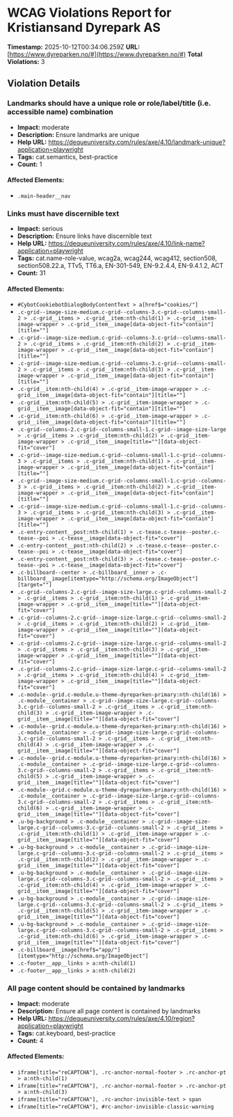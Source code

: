 # WCAG Violations Report for Kristiansand Dyrepark AS

**Timestamp:** 2025-10-12T00:34:06.259Z
**URL:** [https://www.dyreparken.no/#](https://www.dyreparken.no/#)
**Total Violations:** 3

## Violation Details

### Landmarks should have a unique role or role/label/title (i.e. accessible name) combination

- **Impact:** moderate
- **Description:** Ensure landmarks are unique
- **Help URL:** https://dequeuniversity.com/rules/axe/4.10/landmark-unique?application=playwright
- **Tags:** cat.semantics, best-practice
- **Count:** 1

#### Affected Elements:

- `.main-header__nav`

### Links must have discernible text

- **Impact:** serious
- **Description:** Ensure links have discernible text
- **Help URL:** https://dequeuniversity.com/rules/axe/4.10/link-name?application=playwright
- **Tags:** cat.name-role-value, wcag2a, wcag244, wcag412, section508, section508.22.a, TTv5, TT6.a, EN-301-549, EN-9.2.4.4, EN-9.4.1.2, ACT
- **Count:** 31

#### Affected Elements:

- `#CybotCookiebotDialogBodyContentText > a[href$="cookies/"]`
- `.c-grid--image-size-medium.c-grid--columns-3.c-grid--columns-small-2 > .c-grid__items > .c-grid__item:nth-child(1) > .c-grid__item-image-wrapper > .c-grid__item__image[data-object-fit="contain"][title=""]`
- `.c-grid--image-size-medium.c-grid--columns-3.c-grid--columns-small-2 > .c-grid__items > .c-grid__item:nth-child(2) > .c-grid__item-image-wrapper > .c-grid__item__image[data-object-fit="contain"][title=""]`
- `.c-grid--image-size-medium.c-grid--columns-3.c-grid--columns-small-2 > .c-grid__items > .c-grid__item:nth-child(3) > .c-grid__item-image-wrapper > .c-grid__item__image[data-object-fit="contain"][title=""]`
- `.c-grid__item:nth-child(4) > .c-grid__item-image-wrapper > .c-grid__item__image[data-object-fit="contain"][title=""]`
- `.c-grid__item:nth-child(5) > .c-grid__item-image-wrapper > .c-grid__item__image[data-object-fit="contain"][title=""]`
- `.c-grid__item:nth-child(6) > .c-grid__item-image-wrapper > .c-grid__item__image[data-object-fit="contain"][title=""]`
- `.c-grid--columns-2.c-grid--columns-small-1.c-grid--image-size-large > .c-grid__items > .c-grid__item:nth-child(2) > .c-grid__item-image-wrapper > .c-grid__item__image[title=""][data-object-fit="cover"]`
- `.c-grid--image-size-medium.c-grid--columns-small-1.c-grid--columns-3 > .c-grid__items > .c-grid__item:nth-child(1) > .c-grid__item-image-wrapper > .c-grid__item__image[data-object-fit="contain"][title=""]`
- `.c-grid--image-size-medium.c-grid--columns-small-1.c-grid--columns-3 > .c-grid__items > .c-grid__item:nth-child(2) > .c-grid__item-image-wrapper > .c-grid__item__image[data-object-fit="contain"][title=""]`
- `.c-grid--image-size-medium.c-grid--columns-small-1.c-grid--columns-3 > .c-grid__items > .c-grid__item:nth-child(3) > .c-grid__item-image-wrapper > .c-grid__item__image[data-object-fit="contain"][title=""]`
- `.c-entry-content__post:nth-child(1) > .c-tease.c-tease--poster.c-tease--poi > .c-tease__image[data-object-fit="cover"]`
- `.c-entry-content__post:nth-child(2) > .c-tease.c-tease--poster.c-tease--poi > .c-tease__image[data-object-fit="cover"]`
- `.c-entry-content__post:nth-child(3) > .c-tease.c-tease--poster.c-tease--poi > .c-tease__image[data-object-fit="cover"]`
- `.c-billboard--center > .c-billboard__inner > .c-billboard__image[itemtype="http://schema.org/ImageObject"][target=""]`
- `.c-grid--columns-2.c-grid--image-size-large.c-grid--columns-small-2 > .c-grid__items > .c-grid__item:nth-child(1) > .c-grid__item-image-wrapper > .c-grid__item__image[title=""][data-object-fit="cover"]`
- `.c-grid--columns-2.c-grid--image-size-large.c-grid--columns-small-2 > .c-grid__items > .c-grid__item:nth-child(2) > .c-grid__item-image-wrapper > .c-grid__item__image[title=""][data-object-fit="cover"]`
- `.c-grid--columns-2.c-grid--image-size-large.c-grid--columns-small-2 > .c-grid__items > .c-grid__item:nth-child(3) > .c-grid__item-image-wrapper > .c-grid__item__image[title=""][data-object-fit="cover"]`
- `.c-grid--columns-2.c-grid--image-size-large.c-grid--columns-small-2 > .c-grid__items > .c-grid__item:nth-child(4) > .c-grid__item-image-wrapper > .c-grid__item__image[title=""][data-object-fit="cover"]`
- `.c-module--grid.c-module.u-theme-dyreparken-primary:nth-child(16) > .c-module__container > .c-grid--image-size-large.c-grid--columns-3.c-grid--columns-small-2 > .c-grid__items > .c-grid__item:nth-child(3) > .c-grid__item-image-wrapper > .c-grid__item__image[title=""][data-object-fit="cover"]`
- `.c-module--grid.c-module.u-theme-dyreparken-primary:nth-child(16) > .c-module__container > .c-grid--image-size-large.c-grid--columns-3.c-grid--columns-small-2 > .c-grid__items > .c-grid__item:nth-child(4) > .c-grid__item-image-wrapper > .c-grid__item__image[title=""][data-object-fit="cover"]`
- `.c-module--grid.c-module.u-theme-dyreparken-primary:nth-child(16) > .c-module__container > .c-grid--image-size-large.c-grid--columns-3.c-grid--columns-small-2 > .c-grid__items > .c-grid__item:nth-child(5) > .c-grid__item-image-wrapper > .c-grid__item__image[title=""][data-object-fit="cover"]`
- `.c-module--grid.c-module.u-theme-dyreparken-primary:nth-child(16) > .c-module__container > .c-grid--image-size-large.c-grid--columns-3.c-grid--columns-small-2 > .c-grid__items > .c-grid__item:nth-child(6) > .c-grid__item-image-wrapper > .c-grid__item__image[title=""][data-object-fit="cover"]`
- `.u-bg-background > .c-module__container > .c-grid--image-size-large.c-grid--columns-3.c-grid--columns-small-2 > .c-grid__items > .c-grid__item:nth-child(1) > .c-grid__item-image-wrapper > .c-grid__item__image[title=""][data-object-fit="cover"]`
- `.u-bg-background > .c-module__container > .c-grid--image-size-large.c-grid--columns-3.c-grid--columns-small-2 > .c-grid__items > .c-grid__item:nth-child(2) > .c-grid__item-image-wrapper > .c-grid__item__image[title=""][data-object-fit="cover"]`
- `.u-bg-background > .c-module__container > .c-grid--image-size-large.c-grid--columns-3.c-grid--columns-small-2 > .c-grid__items > .c-grid__item:nth-child(4) > .c-grid__item-image-wrapper > .c-grid__item__image[title=""][data-object-fit="cover"]`
- `.u-bg-background > .c-module__container > .c-grid--image-size-large.c-grid--columns-3.c-grid--columns-small-2 > .c-grid__items > .c-grid__item:nth-child(5) > .c-grid__item-image-wrapper > .c-grid__item__image[title=""][data-object-fit="cover"]`
- `.u-bg-background > .c-module__container > .c-grid--image-size-large.c-grid--columns-3.c-grid--columns-small-2 > .c-grid__items > .c-grid__item:nth-child(6) > .c-grid__item-image-wrapper > .c-grid__item__image[title=""][data-object-fit="cover"]`
- `.c-billboard__image[href$="app/"][itemtype="http://schema.org/ImageObject"]`
- `.c-footer__app__links > a:nth-child(1)`
- `.c-footer__app__links > a:nth-child(2)`

### All page content should be contained by landmarks

- **Impact:** moderate
- **Description:** Ensure all page content is contained by landmarks
- **Help URL:** https://dequeuniversity.com/rules/axe/4.10/region?application=playwright
- **Tags:** cat.keyboard, best-practice
- **Count:** 4

#### Affected Elements:

- `iframe[title="reCAPTCHA"], .rc-anchor-normal-footer > .rc-anchor-pt > a:nth-child(1)`
- `iframe[title="reCAPTCHA"], .rc-anchor-normal-footer > .rc-anchor-pt > a:nth-child(3)`
- `iframe[title="reCAPTCHA"], .rc-anchor-invisible-text > span`
- `iframe[title="reCAPTCHA"], #rc-anchor-invisible-classic-warning`
